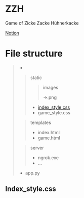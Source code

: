 # ZZH
Game of Zicke Zacke Hühnerkacke

[Notion](https://scented-satellite-41e.notion.site/ZZH-690574e0b4704a058bd69c5bf043e574)


# File structure

> -
> 
> 
> > static
> > 
> > 
> > > images
> > > 
> > > 
> > > →.png
> > > 
> > - [index_style.css](https://www.notion.so/ZZH-690574e0b4704a058bd69c5bf043e574)
> > - game_style.css
> 
> > templates
> > 
> > - index.html
> > - game.html
> 
> > server
> > 
> > - ngrok.exe
> > - …
> - app.py

## Index_style.css

